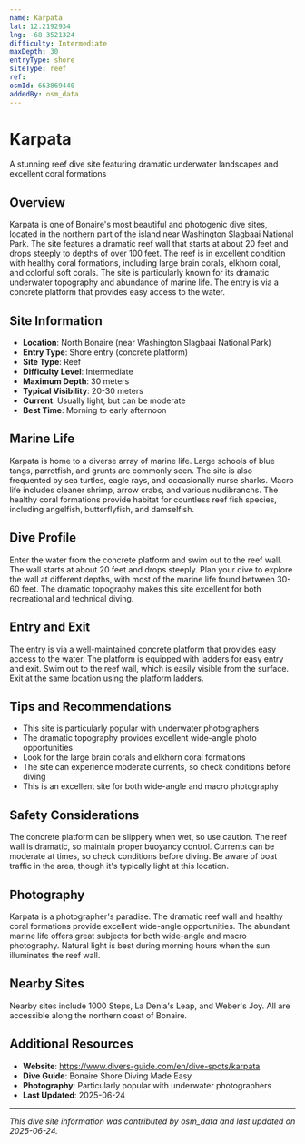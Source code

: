 ```yaml
---
name: Karpata
lat: 12.2192934
lng: -68.3521324
difficulty: Intermediate
maxDepth: 30
entryType: shore
siteType: reef
ref: 
osmId: 663869440
addedBy: osm_data
---
```


# Karpata

A stunning reef dive site featuring dramatic underwater landscapes and excellent coral formations

## Overview
Karpata is one of Bonaire's most beautiful and photogenic dive sites, located in the northern part of the island near Washington Slagbaai National Park. The site features a dramatic reef wall that starts at about 20 feet and drops steeply to depths of over 100 feet. The reef is in excellent condition with healthy coral formations, including large brain corals, elkhorn coral, and colorful soft corals. The site is particularly known for its dramatic underwater topography and abundance of marine life. The entry is via a concrete platform that provides easy access to the water.

## Site Information
- **Location**: North Bonaire (near Washington Slagbaai National Park)
- **Entry Type**: Shore entry (concrete platform)
- **Site Type**: Reef
- **Difficulty Level**: Intermediate
- **Maximum Depth**: 30 meters
- **Typical Visibility**: 20-30 meters
- **Current**: Usually light, but can be moderate
- **Best Time**: Morning to early afternoon

## Marine Life
Karpata is home to a diverse array of marine life. Large schools of blue tangs, parrotfish, and grunts are commonly seen. The site is also frequented by sea turtles, eagle rays, and occasionally nurse sharks. Macro life includes cleaner shrimp, arrow crabs, and various nudibranchs. The healthy coral formations provide habitat for countless reef fish species, including angelfish, butterflyfish, and damselfish.

## Dive Profile
Enter the water from the concrete platform and swim out to the reef wall. The wall starts at about 20 feet and drops steeply. Plan your dive to explore the wall at different depths, with most of the marine life found between 30-60 feet. The dramatic topography makes this site excellent for both recreational and technical diving.

## Entry and Exit
The entry is via a well-maintained concrete platform that provides easy access to the water. The platform is equipped with ladders for easy entry and exit. Swim out to the reef wall, which is easily visible from the surface. Exit at the same location using the platform ladders.

## Tips and Recommendations
- This site is particularly popular with underwater photographers
- The dramatic topography provides excellent wide-angle photo opportunities
- Look for the large brain corals and elkhorn coral formations
- The site can experience moderate currents, so check conditions before diving
- This is an excellent site for both wide-angle and macro photography

## Safety Considerations
The concrete platform can be slippery when wet, so use caution. The reef wall is dramatic, so maintain proper buoyancy control. Currents can be moderate at times, so check conditions before diving. Be aware of boat traffic in the area, though it's typically light at this location.

## Photography
Karpata is a photographer's paradise. The dramatic reef wall and healthy coral formations provide excellent wide-angle opportunities. The abundant marine life offers great subjects for both wide-angle and macro photography. Natural light is best during morning hours when the sun illuminates the reef wall.

## Nearby Sites
Nearby sites include 1000 Steps, La Denia's Leap, and Weber's Joy. All are accessible along the northern coast of Bonaire.

## Additional Resources
- **Website**: https://www.divers-guide.com/en/dive-spots/karpata
- **Dive Guide**: Bonaire Shore Diving Made Easy
- **Photography**: Particularly popular with underwater photographers
- **Last Updated**: 2025-06-24

---
*This dive site information was contributed by osm_data and last updated on 2025-06-24.* 